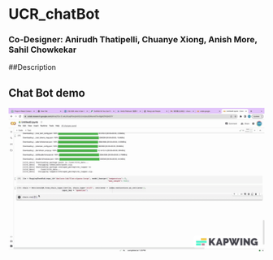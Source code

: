 # UCR_chatBot
### Co-Designer: Anirudh Thatipelli, Chuanye Xiong, Anish More, Sahil Chowkekar

##Description

## Chat Bot demo
![](https://github.com/cxiong1234/UCR_chatBot/blob/main/Screen_Recording_2023-08-23_at_1.36.30_PM_V1.gif)
